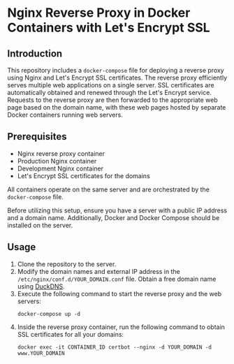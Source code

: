 # Nginx Reverse Proxy in Docker Containers with Let's Encrypt SSL

## Introduction
This repository includes a `docker-compose` file for deploying a reverse proxy using Nginx and Let's Encrypt SSL certificates. The reverse proxy efficiently serves multiple web applications on a single server. SSL certificates are automatically obtained and renewed through the Let's Encrypt service. Requests to the reverse proxy are then forwarded to the appropriate web page based on the domain name, with these web pages hosted by separate Docker containers running web servers.

## Prerequisites
- Nginx reverse proxy container
- Production Nginx container
- Development Nginx container
- Let's Encrypt SSL certificates for the domains

All containers operate on the same server and are orchestrated by the `docker-compose` file.

Before utilizing this setup, ensure you have a server with a public IP address and a domain name. Additionally, Docker and Docker Compose should be installed on the server.

## Usage
1. Clone the repository to the server.
2. Modify the domain names and external IP address in the `/etc/nginx/conf.d/YOUR_DOMAIN.conf` file. Obtain a free domain name using [DuckDNS](https://www.duckdns.org/).
3. Execute the following command to start the reverse proxy and the web servers: 
    ```
    docker-compose up -d
    ```
4. Inside the reverse proxy container, run the following command to obtain SSL certificates for all your domains:
    ```
    docker exec -it CONTAINER_ID certbot --nginx -d YOUR_DOMAIN -d www.YOUR_DOMAIN
    ```
